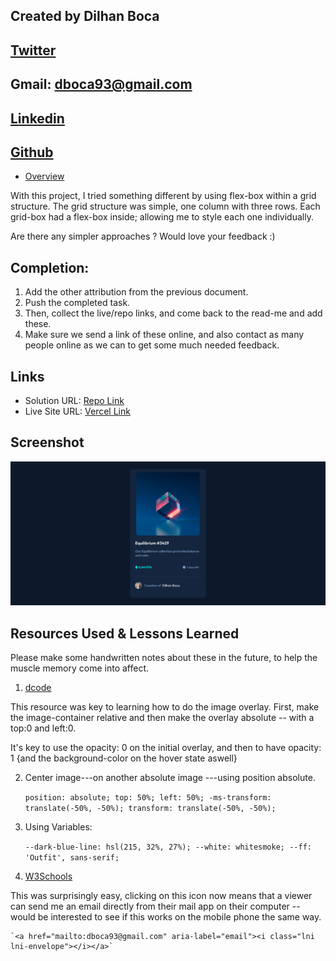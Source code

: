 ## Created by Dilhan Boca 
## [Twitter](https://mobile.twitter.com/dboca93)
## Gmail: dboca93@gmail.com
## [Linkedin](https://www.linkedin.com/in/dilhan-boca-a3892294/)
## [Github](https://github.com/dboca93?tab=repositories)

- [Overview](#overview)

With this project, I tried something different by using flex-box within a grid structure. 
The grid structure was simple, one column with three rows. Each grid-box had a flex-box
inside; allowing me to style each one individually. 

Are there any simpler approaches ? Would love your feedback :)

## Completion: 

1. Add the other attribution from the previous document. 
2. Push the completed task. 
3. Then, collect the live/repo links, and come back to the read-me and add these. 
4. Make sure we send a link of these online, and also contact as many people 
online as we can to get some much needed feedback. 

## Links

- Solution URL: [Repo Link](https://your-solution-url.com)
- Live Site URL: [Vercel Link](https://your-live-site-url.com)

## Screenshot

![](images/Screenshot%202022-10-25%20at%2015-36-54%20Frontend%20Mentor%20NFT%20preview%20card%20component.png)

## Resources Used & Lessons Learned

Please make some handwritten notes about these in the future, to
help the muscle memory come into affect. 

1. [dcode](https://www.youtube.com/watch?v=exb2ab72Xhs)

This resource was key to learning how to do the image overlay. 
First, make the image-container relative and then make the overlay
absolute -- with a top:0 and left:0.

It's key to use the opacity: 0 on the initial overlay, and then to have opacity: 1 {and the 
background-color on the hover state aswell}

2. Center image---on another absolute image ---using position absolute. 

    `position: absolute;
    top: 50%;
    left: 50%;
    -ms-transform: translate(-50%, -50%);
    transform: translate(-50%, -50%);`

3. Using Variables:

    `--dark-blue-line: hsl(215, 32%, 27%);
    --white: whitesmoke;
    --ff: 'Outfit', sans-serif;`


4. [W3Schools](https://www.w3schools.com/tags/tryit.asp?filename=tryhtml_link_mailto)

This was surprisingly easy, clicking on this icon now means that a viewer can 
send me an email directly from their mail app on their computer -- would be interested 
to see if this works on the mobile phone the same way. 

    `<a href="mailto:dboca93@gmail.com" aria-label="email"><i class="lni lni-envelope"></i></a>`
